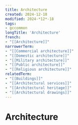 ```yaml
---
title: Architecture
created: 2024-12-18
modified: 2024-*12*-18
tags:
- gccommon
longTitle: 'Architecture'
french:
- "[[Architecture]]"
narrowerTerm:
- "[[Commercial architecture]]"
- "[[Domestic architecture]]"
- "[[Military architecture]]"
- "[[Public architecture]]"
- "[[Religious architecture]]"
relatedTerm:
- "[[Buildings]]"
- "[[Architectural services]]"
- "[[Architectural heritage]]"
- "[[Architectural drawings]]"
---
```

# Architecture
